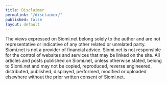 ```yaml
---
title: Disclaimer
permalink: "/disclaimer/"
published: false
layout: default
---
```


The views expressed on Siomi.net belong solely to the author and are not representative or indicative of any other related or unrelated party. Siomi.net is not a provider of financial advice. Siomi.net is not responsible for the control of websites and services that may be linked on the site. All articles and posts published on Siomi.net, unless otherwise stated, belong to Siomi.net and may not be copied, reproduced, reverse engineered, distributed, published, displayed, performed, modified or uploaded elsewhere without the prior written consent of Siomi.net. 